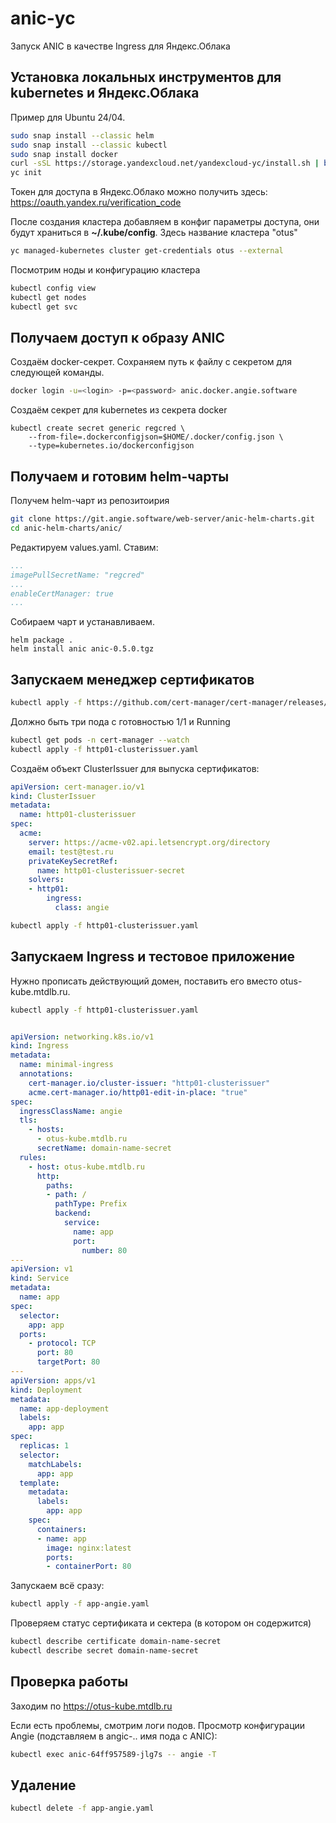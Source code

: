 # anic-yc
Запуск ANIC в качестве Ingress для Яндекс.Облака

## Установка локальных инструментов для kubernetes и Яндекс.Облака

Пример для Ubuntu 24/04.

```bash
sudo snap install --classic helm
sudo snap install --classic kubectl
sudo snap install docker
curl -sSL https://storage.yandexcloud.net/yandexcloud-yc/install.sh | bash
yc init
```
Токен для доступа в Яндекс.Облако можно получить здесь:  https://oauth.yandex.ru/verification_code

После создания кластера добавляем в конфиг параметры доступа, они будут храниться в **~/.kube/config**. Здесь название кластера "оtus"

```bash
yc managed-kubernetes cluster get-credentials otus --external
```
Посмотрим ноды и конфигурацию кластера

```bash
kubectl config view
kubectl get nodes
kubectl get svc
```

## Получаем доступ к образу ANIC

Создаём docker-секрет. Сохраняем путь к файлу с секретом для следующей команды.

```bash
docker login -u=<login> -p=<password> anic.docker.angie.software
```
Создаём секрет для kubernetes из секрета docker

```
kubectl create secret generic regcred \
    --from-file=.dockerconfigjson=$HOME/.docker/config.json \
    --type=kubernetes.io/dockerconfigjson
```
## Получаем и готовим helm-чарты

Получем helm-чарт из репозитоирия

```bash
git clone https://git.angie.software/web-server/anic-helm-charts.git
cd anic-helm-charts/anic/

```

Редактируем values.yaml. Ставим:

```yaml
...
imagePullSecretName: "regcred"
...
enableCertManager: true
...

```
Собираем чарт и устанавливаем.

```
helm package .
helm install anic anic-0.5.0.tgz
```

## Запускаем менеджер сертификатов


```bash
kubectl apply -f https://github.com/cert-manager/cert-manager/releases/download/v1.12.1/cert-manager.yaml
```

Должно быть три пода с готовностью 1/1 и Running

```bash
kubectl get pods -n cert-manager --watch
kubectl apply -f http01-clusterissuer.yaml
```

Создаём объект ClusterIssuer для выпуска сертификатов:

```yaml
apiVersion: cert-manager.io/v1
kind: ClusterIssuer
metadata:
  name: http01-clusterissuer
spec:
  acme:
    server: https://acme-v02.api.letsencrypt.org/directory
    email: test@test.ru
    privateKeySecretRef:
      name: http01-clusterissuer-secret
    solvers:
    - http01:
        ingress:
          class: angie
```

```bash
kubectl apply -f http01-clusterissuer.yaml
```

## Запускаем Ingress и тестовое приложение

Нужно прописать действующий домен, поставить его вместо otus-kube.mtdlb.ru.

```bash
kubectl apply -f http01-clusterissuer.yaml
```

```yaml

apiVersion: networking.k8s.io/v1
kind: Ingress
metadata:
  name: minimal-ingress
  annotations:
    cert-manager.io/cluster-issuer: "http01-clusterissuer"
    acme.cert-manager.io/http01-edit-in-place: "true"
spec:
  ingressClassName: angie
  tls:
    - hosts:
      - otus-kube.mtdlb.ru
      secretName: domain-name-secret
  rules:
    - host: otus-kube.mtdlb.ru
      http:
        paths:
        - path: /
          pathType: Prefix
          backend:
            service:
              name: app
              port:
                number: 80
---
apiVersion: v1
kind: Service
metadata:
  name: app
spec:
  selector:
    app: app
  ports:
    - protocol: TCP
      port: 80
      targetPort: 80
---
apiVersion: apps/v1
kind: Deployment
metadata:
  name: app-deployment
  labels:
    app: app
spec:
  replicas: 1
  selector:
    matchLabels:
      app: app
  template:
    metadata:
      labels:
        app: app
    spec:
      containers:
      - name: app
        image: nginx:latest
        ports:
        - containerPort: 80
```

Запускаем всё сразу:
```bash
kubectl apply -f app-angie.yaml
```

Проверяем статус сертификата и сектера (в котором он содержится)

```bash
kubectl describe certificate domain-name-secret
kubectl describe secret domain-name-secret
```

## Проверка работы

Заходим по https://otus-kube.mtdlb.ru

Если есть проблемы, смотрим логи подов.
Просмотр конфигурации Angie (подставляем в angic-.. имя пода с ANIC):

```bash
kubectl exec anic-64ff957589-jlg7s -- angie -T

```

## Удаление

```bash
kubectl delete -f app-angie.yaml
```
